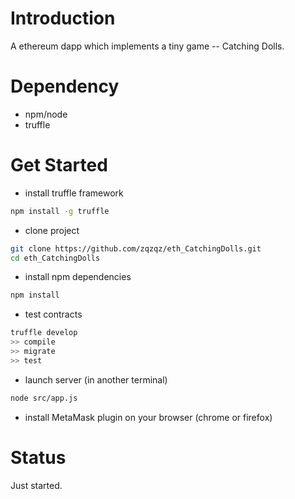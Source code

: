 # Introduction
A ethereum dapp which implements a tiny game -- Catching Dolls.

# Dependency
* npm/node
* truffle

# Get Started
* install truffle framework
```Bash
npm install -g truffle
```
* clone project
```Bash
git clone https://github.com/zqzqz/eth_CatchingDolls.git
cd eth_CatchingDolls
```
* install npm dependencies
```Bash
npm install
```
* test contracts
```Bash
truffle develop
>> compile
>> migrate
>> test
```
* launch server (in another terminal)
```Bash
node src/app.js
```
* install MetaMask plugin on your browser (chrome or firefox)

# Status
Just started.
